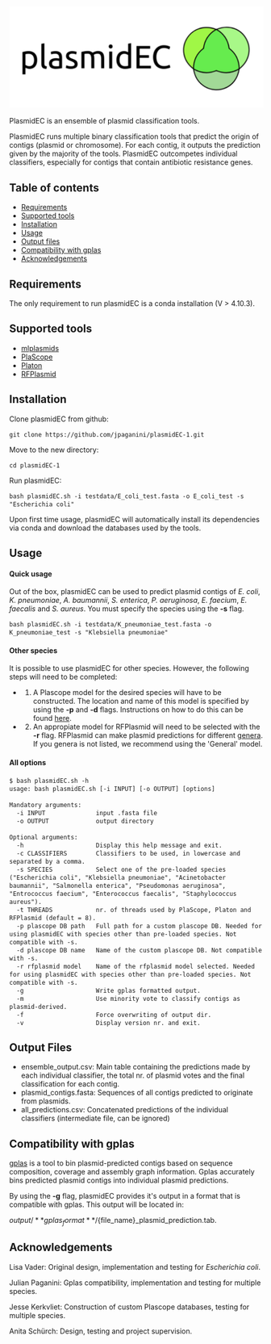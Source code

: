 <p align="center">
<img src="plasmidEC_logo.svg" alt="logo_package" width="600">
</p>

PlasmidEC is an ensemble of plasmid classification tools.

PlasmidEC runs multiple binary classification tools that predict the origin of contigs (plasmid or chromosome). For each contig, it outputs the prediction given by the majority of the tools. PlasmidEC outcompetes individual classifiers, especially for contigs that contain antibiotic resistance genes. 

## Table of contents
* [Requirements](#requirements)
* [Supported tools](#supported-tools)
* [Installation](#installation)
* [Usage](#usage)  
* [Output files](#output-files)
* [Compatibility with gplas](#compatibility-with-gplas)
* [Acknowledgements](#acknowledgements)

## Requirements
The only requirement to run plasmidEC is a conda installation (V > 4.10.3).

## Supported tools
- [mlplasmids](https://gitlab.com/sirarredondo/mlplasmids)
- [PlaScope](https://github.com/labgem/PlaScope)
- [Platon](https://github.com/oschwengers/platon)
- [RFPlasmid](https://github.com/aldertzomer/RFPlasmid)

## Installation
Clone plasmidEC from github:
```
git clone https://github.com/jpaganini/plasmidEC-1.git
```
Move to the new directory:
```
cd plasmidEC-1
```
Run plasmidEC:
```
bash plasmidEC.sh -i testdata/E_coli_test.fasta -o E_coli_test -s "Escherichia coli"
```
Upon first time usage, plasmidEC will automatically install its dependencies via conda and download the databases used by the tools. 

## Usage

#### Quick usage
Out of the box, plasmidEC can be used to predict plasmid contigs of _E. coli_, _K. pneumoniae_, _A. baumannii_, _S. enterica_, _P. aeruginosa_, _E. faecium_, _E. faecalis_ and _S. aureus_. You must specify the species using the **-s** flag.

```
bash plasmidEC.sh -i testdata/K_pneumoniae_test.fasta -o K_pneumoniae_test -s "Klebsiella pneumoniae"
```
#### Other species
It is possible to use plasmidEC for other species. However, the following steps will need to be completed:
- 1. A Plascope model for the desired species will have to be constructed. The location and name of this model is specified by using the **-p** and **-d** flags. Instructions on how to do this can be found [here](https://github.com/labgem/PlaScope).
- 2. An appropiate model for RFPlasmid will need to be selected with the **-r** flag. RFPlasmid can make plasmid predictions for different [genera](https://github.com/aldertzomer/RFPlasmid/blob/master/specieslist.txt). If you genera is not listed, we recommend using the 'General' model.

#### All options
```
$ bash plasmidEC.sh -h
usage: bash plasmidEC.sh [-i INPUT] [-o OUTPUT] [options]

Mandatory arguments:
  -i INPUT              input .fasta file
  -o OUTPUT             output directory

Optional arguments:
  -h                    Display this help message and exit.
  -c CLASSIFIERS        Classifiers to be used, in lowercase and separated by a comma.
  -s SPECIES            Select one of the pre-loaded species ("Escherichia coli", "Klebsiella pneumoniae", "Acinetobacter baumannii", "Salmonella enterica", "Pseudomonas aeruginosa", "Entrococcus faecium", "Enterococcus faecalis", "Staphylococcus aureus").
  -t THREADS            nr. of threads used by PlaScope, Platon and RFPlasmid (default = 8).
  -p plascope DB path   Full path for a custom plascope DB. Needed for using plasmidEC with species other than pre-loaded species. Not compatible with -s.
  -d plascope DB name   Name of the custom plascope DB. Not compatible with -s.
  -r rfplasmid model    Name of the rfplasmid model selected. Needed for using plasmidEC with species other than pre-loaded species. Not compatible with -s.
  -g                    Write gplas formatted output.
  -m                    Use minority vote to classify contigs as plasmid-derived.
  -f                    Force overwriting of output dir.
  -v                    Display version nr. and exit.
```

## Output Files

- ensemble_output.csv: Main table containing the predictions made by each individual classifier, the total nr. of plasmid votes and the final classification for each contig.
- plasmid_contigs.fasta: Sequences of all contigs predicted to originate from plasmids.
- all_predictions.csv: Concatenated predictions of the individual classifiers (intermediate file, can be ignored)

## Compatibility with gplas

[gplas](https://gitlab.com/mmb-umcu/gplas) is a tool to bin plasmid-predicted contigs based on sequence
composition, coverage and assembly graph information. Gplas accurately bins predicted plasmid contigs into individual plasmid predictions.

By using the **-g** flag, plasmidEC provides it's output in a format that is compatible with gplas. This output will be located in:

${output}/**gplas_format**/${file_name}_plasmid_prediction.tab. 

## Acknowledgements

Lisa Vader: Original design, implementation and testing for _Escherichia coli_.

Julian Paganini: Gplas compatibility, implementation and testing for multiple species.

Jesse Kerkvliet: Construction of custom Plascope databases, testing for multiple species.

Anita Schürch: Design, testing and project supervision.
